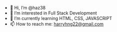 - 👋 Hi, I’m @haz38
- 👀 I’m interested in Full Stack Development   
- 🌱 I’m currently learning HTML, CSS, JAVASCRIPT
- 📫 How to reach me: harryhng22@gmail.com

<!---
haz38/haz38 is a ✨ special ✨ repository because its `README.md` (this file) appears on your GitHub profile.
You can click the Preview link to take a look at your changes.
--->
